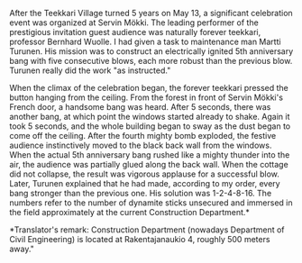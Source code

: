
After the Teekkari Village turned 5 years on May 13, a significant celebration event was organized at Servin Mökki. The leading performer of the prestigious invitation guest audience was naturally forever teekkari, professor Bernhard Wuolle. I had given a task to maintenance man Martti Turunen. His mission was to construct an electrically ignited 5th anniversary bang with five consecutive blows, each more robust than the previous blow. Turunen really did the work "as instructed."

When the climax of the celebration began, the forever teekkari pressed the button hanging from the ceiling. From the forest in front of Servin Mökki's French door, a handsome bang was heard. After 5 seconds, there was another bang, at which point the windows started already to shake. Again it took 5 seconds, and the whole building began to sway as the dust began to come off the ceiling. After the fourth mighty bomb exploded, the festive audience instinctively moved to the black back wall from the windows. When the actual 5th anniversary bang rushed like a mighty thunder into the air, the audience was partially glued along the back wall. When the cottage did not collapse, the result was vigorous applause for a successful blow. Later, Turunen explained that he had made, according to my order, every bang stronger than the previous one. His solution was 1-2-4-8-16. The numbers refer to the number of dynamite sticks unsecured and immersed in the field approximately at the current Construction Department.\*

\*Translator's remark: Construction Department (nowadays Department of Civil Engineering) is located at Rakentajanaukio 4, roughly 500 meters away."